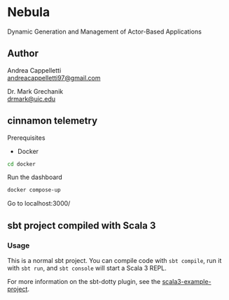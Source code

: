 # Nebula
Dynamic Generation and Management of Actor-Based Applications

## Author
Andrea Cappelletti  
andreacappelletti97@gmail.com

Dr. Mark Grechanik  
drmark@uic.edu

## cinnamon telemetry
Prerequisites
- Docker
```bash
cd docker
```

Run the dashboard

```bash
docker compose-up
```
Go to localhost:3000/


## sbt project compiled with Scala 3

### Usage

This is a normal sbt project. You can compile code with `sbt compile`, run it with `sbt run`, and `sbt console` will start a Scala 3 REPL.

For more information on the sbt-dotty plugin, see the
[scala3-example-project](https://github.com/scala/scala3-example-project/blob/main/README.md).
